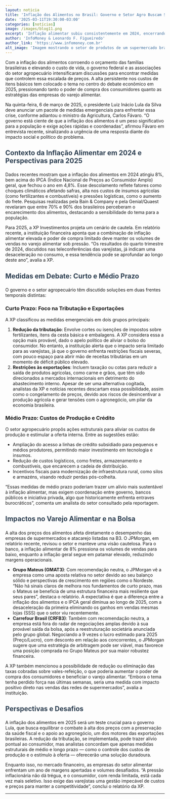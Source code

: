 ```yaml
---
layout: noticia
title: 'Inflação dos Alimentos no Brasil: Governo e Setor Agro Buscam Soluções em Meio a Pressões Econômicas'
date: '2025-03-11T19:30:00-03:00'
categories: [notícias]
image: /images/blog11.png
excerpt: 'Inflação alimentar subiu consistentemente em 2024, encerrando o ano em 8%, à frente da inflação geral (IPCA em 4,8%).'
author: 'InfoMoney & Leonardo F. Figueiredo'
author_link: 'https://www.infomoney.com.br'
alt_image: 'Imagem mostrando o setor de produtos de um supermercado brasileiro.'
---
```


Com a <span class="highlight">inflação dos alimentos</span> corroendo o orçamento das famílias brasileiras e elevando o custo de vida, o governo federal e as associações do setor agropecuário intensificaram discussões para encontrar medidas que controlem essa escalada de preços. A alta persistente nos custos de itens básicos tem colocado o tema no centro do debate econômico em 2025, pressionando tanto o poder de compra dos consumidores quanto as estratégias das empresas do varejo alimentar.

Na quinta-feira, 6 de março de 2025, o presidente Luiz Inácio Lula da Silva deve anunciar um pacote de medidas emergenciais para enfrentar essa crise, conforme adiantou o ministro da Agricultura, Carlos Fávaro. “O governo está ciente de que a inflação dos alimentos é um peso significativo para a população e exige ações rápidas e coordenadas”, afirmou Fávaro em entrevista recente, sinalizando a urgência de uma resposta diante do impacto social e político do problema.

## Contexto da Inflação Alimentar em 2024 e Perspectivas para 2025

Dados recentes mostram que a inflação dos alimentos em 2024 atingiu <span class="highlight">8%</span>, bem acima do IPCA (Índice Nacional de Preços ao Consumidor Amplo) geral, que fechou o ano em 4,8%. Esse descolamento reflete fatores como choques climáticos afetando safras, alta nos custos de insumos agrícolas (como fertilizantes e combustíveis) e pressões logísticas, como o aumento do frete. Pesquisas realizadas pela Bain & Company e pela Genial/Quaest revelaram que entre <span class="highlight">70% e 90%</span> dos brasileiros perceberam o encarecimento dos alimentos, destacando a sensibilidade do tema para a população.

Para 2025, a XP Investimentos projeta um cenário de cautela. Em relatório recente, a instituição financeira aponta que a combinação de inflação alimentar elevada e poder de compra limitado deve manter os volumes de vendas no varejo alimentar sob pressão. “Os resultados do quarto trimestre de 2024, discutidos nas teleconferências das varejistas, já indicam uma desaceleração no consumo, e essa tendência pode se aprofundar ao longo deste ano”, avalia a XP.

## Medidas em Debate: Curto e Médio Prazo

O governo e o setor agropecuário têm discutido soluções em duas frentes temporais distintas:

### Curto Prazo: Foco na Tributação e Exportações

A XP classificou as medidas emergenciais em dois grupos principais:

1. **Redução da tributação**: Envolve cortes ou isenções de impostos sobre fertilizantes, itens da cesta básica e embalagens. A XP considera essa a opção mais provável, dado o apelo político de aliviar o bolso do consumidor. No entanto, a instituição alerta que o impacto seria limitado para as varejistas, já que o governo enfrenta restrições fiscais severas, com pouco espaço para abrir mão de receitas tributárias em um momento de déficit público elevado.
2. **Restrições às exportações**: Incluem taxação ou cotas para reduzir a saída de produtos agrícolas, como carne e grãos, que têm sido direcionados a mercados internacionais em detrimento do abastecimento interno. Apesar de ser uma alternativa cogitada, analistas da XP e notícias recentes descartam essa possibilidade, assim como o congelamento de preços, devido aos riscos de desincentivar a produção agrícola e gerar tensões com o agronegócio, um pilar da economia brasileira.

### Médio Prazo: Custos de Produção e Crédito

O setor agropecuário propôs ações estruturais para aliviar os custos de produção e estimular a oferta interna. Entre as sugestões estão:

- Ampliação do acesso a linhas de crédito subsidiado para pequenos e médios produtores, permitindo maior investimento em tecnologia e insumos.
- Redução de custos logísticos, como fretes, armazenamento e combustíveis, que encarecem a cadeia de distribuição.
- Incentivos fiscais para modernização de infraestrutura rural, como silos e armazéns, visando reduzir perdas pós-colheita.

“Essas medidas de médio prazo poderiam trazer um alívio mais sustentável à inflação alimentar, mas exigem coordenação entre governo, bancos públicos e iniciativa privada, algo que historicamente enfrenta entraves burocráticos”, comenta um analista do setor consultado pela reportagem.

## Impactos no Varejo Alimentar e na Bolsa

A alta dos preços dos alimentos afeta diretamente o desempenho das empresas de supermercados e atacarejo listadas na B3. O JPMorgan, em relatório recente, revisou o setor e manteve uma visão cautelosa. Para o banco, a <span class="highlight">inflação alimentar de 8%</span> pressiona os volumes de vendas para baixo, enquanto a inflação geral segue em patamar elevado, reduzindo margens operacionais.

- **Grupo Mateus (GMAT3)**: Com recomendação neutra, o JPMorgan vê a empresa como uma aposta relativa no setor devido ao seu balanço sólido e perspectivas de crescimento em regiões como o Nordeste. “Não há sinais claros de melhora nos fundamentos de curto prazo, mas o Mateus se beneficia de uma estrutura financeira mais resiliente que seus pares”, destaca o relatório. A expectativa é que a diferença entre a inflação dos alimentos e o IPCA geral diminua ao longo de 2025, com a desaceleração da primeira eliminando os ganhos em vendas mesmas lojas (SSS) que o setor viu recentemente.
- **Carrefour Brasil (CRFB3)**: Também com recomendação neutra, a empresa está fora do radar de negociações amplas devido à sua provável saída da bolsa, após a reestruturação societária anunciada pelo grupo global. Negociando a <span class="highlight">9 vezes o lucro estimado para 2025</span> (Preço/Lucro), com desconto em relação aos concorrentes, o JPMorgan sugere que uma estratégia de arbitragem pode ser viável, mas favorece uma posição comprada no Grupo Mateus por sua maior robustez financeira.

A XP também mencionou a possibilidade de redução ou eliminação das taxas cobradas sobre vales-refeição, o que poderia aumentar o poder de compra dos consumidores e beneficiar o varejo alimentar. “Embora o tema tenha perdido força nas últimas semanas, seria uma medida com impacto positivo direto nas vendas das redes de supermercados”, avalia a instituição.

## Perspectivas e Desafios

A inflação dos alimentos em 2025 será um teste crucial para o governo Lula, que busca equilibrar o combate à alta dos preços com a preservação da saúde fiscal e o apoio ao agronegócio, um dos motores das exportações brasileiras. A redução da tributação, se implementada, pode trazer alívio pontual ao consumidor, mas analistas concordam que apenas medidas estruturais de médio e longo prazo — como o controle dos custos de produção e o estímulo à oferta — oferecerão uma solução duradoura.

Enquanto isso, no mercado financeiro, as empresas do setor alimentar enfrentam um ano de margens apertadas e volumes desafiados. “A pressão inflacionária não dá trégua, e o consumidor, com renda limitada, está cada vez mais seletivo. Isso exige das varejistas uma gestão impecável de custos e preços para manter a competitividade”, conclui o relatório da XP.

---

<style>

h1, h2 {
    color: #2c3e50;
    padding-bottom: 5px;
}
</style>
